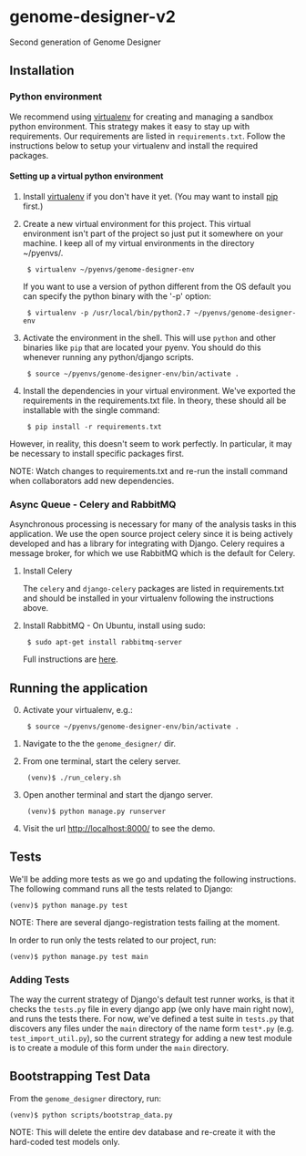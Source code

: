 genome-designer-v2
==================

Second generation of Genome Designer


## Installation

### Python environment

We recommend using [virtualenv](http://pypi.python.org/pypi/virtualenv) for
creating and managing a sandbox python environment. This strategy makes it easy
to stay up with requirements. Our requirements are listed in `requirements.txt`.
Follow the instructions below to setup your virtualenv and install the required
packages.

#### Setting up a virtual python environment

1. Install [virtualenv](http://www.virtualenv.org/en/latest/index.html) if you don't have it yet. (You may want to install [pip](http://pypi.python.org/pypi/pip/) first.)

2. Create a new virtual environment for this project. This virtual environment isn't part of the project so just put it somewhere on your machine.  I keep all of my virtual environments in the directory ~/pyenvs/.

        $ virtualenv ~/pyenvs/genome-designer-env

    If you want to use a version of python different from the OS default you can specify the python binary with the '-p' option:

        $ virtualenv -p /usr/local/bin/python2.7 ~/pyenvs/genome-designer-env

3. Activate the environment in the shell. This will use `python` and other binaries like `pip` that are located your pyenv. You should do this whenever running any python/django scripts.

        $ source ~/pyenvs/genome-designer-env/bin/activate .

4. Install the dependencies in your virtual environment. We've exported the requirements in the requirements.txt file. In theory, these should all be installable with the single command:

        $ pip install -r requirements.txt

However, in reality, this doesn't seem to work perfectly. In particular, it may
be necessary to install specific packages first.

NOTE: Watch changes to requirements.txt and re-run the install command when
collaborators add new dependencies.

### Async Queue - Celery and RabbitMQ

Asynchronous processing is necessary for many of the analysis tasks in this
application.  We use the open source project celery since it is being actively
developed and has a library for integrating with Django. Celery requires a
message broker, for which we use RabbitMQ which is the default for Celery.

1. Install Celery

    The `celery` and `django-celery` packages are listed in
    requirements.txt and should be installed in your virtualenv following the
    instructions above.

2. Install RabbitMQ - On Ubuntu, install using sudo:

        $ sudo apt-get install rabbitmq-server

    Full instructions are [here](http://www.rabbitmq.com/download.html).


## Running the application

0. Activate your virtualenv, e.g.:

        $ source ~/pyenvs/genome-designer-env/bin/activate .

1. Navigate to the the `genome_designer/` dir.

2. From one terminal, start the celery server.

        (venv)$ ./run_celery.sh

3. Open another terminal and start the django server.

        (venv)$ python manage.py runserver

4. Visit the url <http://localhost:8000/> to see the demo.


## Tests

We'll be adding more tests as we go and updating the following instructions.
The following command runs all the tests related to Django:

    (venv)$ python manage.py test

NOTE: There are several django-registration tests failing at the moment.

In order to run only the tests related to our project, run:

    (venv)$ python manage.py test main

### Adding Tests

The way the current strategy of Django's default test runner works, is that it
checks the `tests.py` file in every django app (we only have main right now),
and runs the tests there.  For now, we've defined a test suite in `tests.py`
that discovers any files under the `main` directory of the name form `test*.py`
(e.g. `test_import_util.py`), so the current strategy for adding a new test
module is to create a module of this form under the `main` directory.


## Bootstrapping Test Data

From the `genome_designer` directory, run:

    (venv)$ python scripts/bootstrap_data.py

NOTE: This will delete the entire dev database and re-create it with the
hard-coded test models only.

